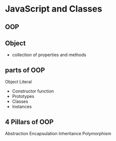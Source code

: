 # JavaScript and Classes

## OOP

## Object
- collection of properties and methods

## parts of OOP
Object Literal

- Constructor function
- Prototypes
- Classes
- Instances

## 4 Pillars of OOP
Abstraction
Encapsulation
Inheritance
Polymorphism